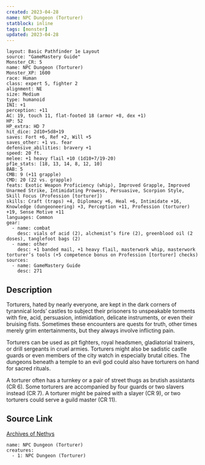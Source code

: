 ```yaml
---
created: 2023-04-28
name: NPC Dungeon (Torturer)
statblock: inline
tags: [monster]
updated: 2023-04-28
---
```

```statblock
layout: Basic Pathfinder 1e Layout
source: "GameMastery Guide"
Monster_CR: 5
name: NPC Dungeon (Torturer)
Monster_XP: 1600
race: Human
class: expert 5, fighter 2
alignment: NE
size: Medium
type: humanoid
INI: +1
perception: +11
AC: 19, touch 11, flat-footed 18 (armor +8, dex +1)
HP: 52
HP_extra: HD 7
hit_dice: 2d10+5d8+19
saves: Fort +6, Ref +2, Will +5
saves_other: +1 vs. fear
defensive_abilities: bravery +1
speed: 20 ft.
melee: +1 heavy flail +10 (1d10+7/19-20)
pf1e_stats: [18, 13, 14, 8, 12, 10]
BAB: 5
CMB: 9 (+11 grapple)
CMD: 20 (22 vs. grapple)
feats: Exotic Weapon Proficiency (whip), Improved Grapple, Improved Unarmed Strike, Intimidating Prowess, Persuasive, Scorpion Style, Skill Focus (Profession [torturer])
skills: Craft (traps) +4, Diplomacy +6, Heal +6, Intimidate +16, Knowledge (dungeoneering) +3, Perception +11, Profession (torturer) +19, Sense Motive +11
languages: Common
gear:
  - name: combat
    desc: vials of acid (2), alchemist’s fire (2), greenblood oil (2 doses), tanglefoot bags (2)
  - name: other
    desc: +1 banded mail, +1 heavy flail, masterwork whip, masterwork torturer’s tools (+5 competence bonus on Profession [torturer] checks)
sources:
  - name: GameMastery Guide
    desc: 271
```
## Description
Torturers, hated by nearly everyone, are kept in the dark corners of tyrannical lords’ castles to subject their prisoners to unspeakable torments with fire, acid, persuasion, intimidation, delicate instruments, or even their bruising fists. Sometimes these encounters are quests for truth, other times merely grim entertainments, but they always involve inflicting pain.

Torturers can be used as pit fighters, royal headsmen, gladiatorial trainers, or drill sergeants in cruel armies. Torturers might also be sadistic castle guards or even members of the city watch in especially brutal cities. The dungeons beneath a temple to an evil god could also have torturers on hand for sacred rituals.

A torturer often has a turnkey or a pair of street thugs as brutish assistants (CR 6). Some torturers are accompanied by four guards or two slavers instead (CR 7). A torturer might be paired with a slayer (CR 9), or two torturers could serve a guild master (CR 11).
## Source Link
[Archives of Nethys](https://aonprd.com/NPCDisplay.aspx?ItemName=Dungeon%20(Torturer))
```encounter-table
name: NPC Dungeon (Torturer)
creatures:
  - 1: NPC Dungeon (Torturer)
```
